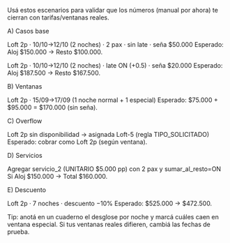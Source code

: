 Usá estos escenarios para validar que los números (manual por ahora) te cierran con tarifas/ventanas reales.

A) Casos base

Loft 2p · 10/10→12/10 (2 noches) · 2 pax · sin late · seña $50.000
Esperado: Aloj $150.000 → Resto $100.000.

Loft 2p · 10/10→12/10 (2 noches) · late ON (+0.5) · seña $20.000
Esperado: Aloj $187.500 → Resto $167.500.

B) Ventanas

Loft 2p · 15/09→17/09 (1 noche normal + 1 especial)
Esperado: $75.000 + $95.000 = $170.000 (sin seña).

C) Overflow

Loft 2p sin disponibilidad → asignada Loft-5 (regla TIPO_SOLICITADO)
Esperado: cobrar como Loft 2p (según ventana).

D) Servicios

Agregar servicio_2 (UNITARIO $5.000 pp) con 2 pax y sumar_al_resto=ON
Si Aloj $150.000 → Total $160.000.

E) Descuento

Loft 2p · 7 noches · descuento −10%
Esperado: $525.000 → $472.500.

Tip: anotá en un cuaderno el desglose por noche y marcá cuáles caen en ventana especial. Si tus ventanas reales difieren, cambiá las fechas de prueba.